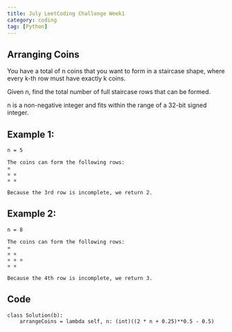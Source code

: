 ```yaml
---
title: July LeetCoding Challenge Week1
category: coding
tag: [Python]
---
```



## Arranging Coins

You have a total of n coins that you want to form in a staircase shape, where every k-th row must have exactly k coins.

Given n, find the total number of full staircase rows that can be formed.

n is a non-negative integer and fits within the range of a 32-bit signed integer. 


## Example 1:

~~~
n = 5

The coins can form the following rows:
¤
¤ ¤
¤ ¤

Because the 3rd row is incomplete, we return 2.
~~~

## Example 2:

~~~
n = 8

The coins can form the following rows:
¤
¤ ¤
¤ ¤ ¤
¤ ¤

Because the 4th row is incomplete, we return 3.
~~~


## Code

~~~
class Solution(b):
    arrangeCoins = lambda self, n: (int)((2 * n + 0.25)**0.5 - 0.5)
~~~
